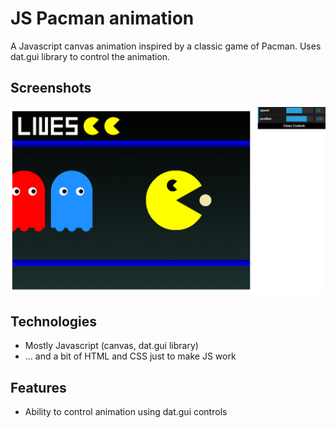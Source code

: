 # JS Pacman animation

A Javascript canvas animation inspired by a classic game of Pacman. Uses dat.gui library to control the animation.

## Screenshots

![Animation screenshot](screenshot.png)

## Technologies
* Mostly Javascript (canvas, dat.gui library)
* ... and a bit of HTML and CSS just to make JS work

## Features
* Ability to control animation using dat.gui controls
